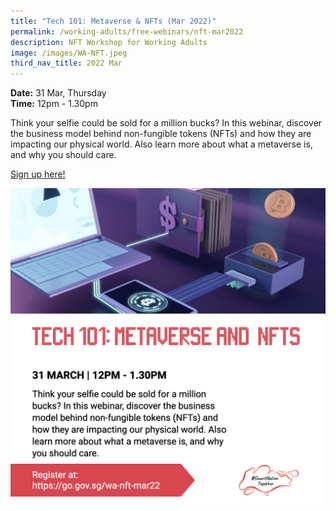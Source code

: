 ```yaml
---
title: "Tech 101: Metaverse & NFTs (Mar 2022)"
permalink: /working-adults/free-webinars/nft-mar2022
description: NFT Workshop for Working Adults
image: /images/WA-NFT.jpeg
third_nav_title: 2022 Mar
---
```



**Date:** 31 Mar, Thursday
<br> **Time:** 12pm - 1.30pm

Think your selfie could be sold for a million bucks? In this webinar, discover the business model behind non-fungible tokens (NFTs) and how they are impacting our physical world. Also learn more about what a metaverse is, and why you should care.

[Sign up here! ](https://go.gov.sg/wa-nft-mar22)

![NFT Workshop for Working Adults](/images/WA-NFT.jpeg)